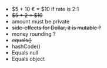 * $5 + 10 € = $10 if rate is 2:1
* ~~$5 * 2 = $10~~
* amount must be private
* ~~side-effects for Dollar, it is mutable ?~~
* money rounding ?
* ~~equals()~~
* hashCode()
* Equals null
* Equals object